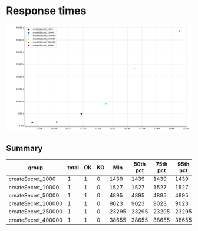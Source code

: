 # Response times

![Graph](../../../images/charts/amphorasimulation/amphora/createSecret_response_times.png)

## Summary

| group               | total | OK  | KO  | Min   | 50th pct | 75th pct | 95th pct | 99th pct | Max   | Mean  | Std Dev |
| ------------------- | ----- | --- | --- | ----- | -------- | -------- | -------- | -------- | ----- | ----- | ------- |
| createSecret_1000   | 1     | 1   | 0   | 1439  | 1439     | 1439     | 1439     | 1439     | 1439  | 1439  | nan     |
| createSecret_10000  | 1     | 1   | 0   | 1527  | 1527     | 1527     | 1527     | 1527     | 1527  | 1527  | nan     |
| createSecret_50000  | 1     | 1   | 0   | 4895  | 4895     | 4895     | 4895     | 4895     | 4895  | 4895  | nan     |
| createSecret_100000 | 1     | 1   | 0   | 9023  | 9023     | 9023     | 9023     | 9023     | 9023  | 9023  | nan     |
| createSecret_250000 | 1     | 1   | 0   | 23295 | 23295    | 23295    | 23295    | 23295    | 23295 | 23295 | nan     |
| createSecret_400000 | 1     | 1   | 0   | 38655 | 38655    | 38655    | 38655    | 38655    | 38655 | 38655 | nan     |
